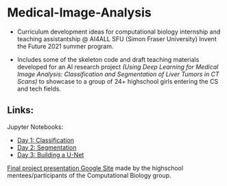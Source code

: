 # Medical-Image-Analysis

- Curriculum development ideas for computational biology internship and teaching assistantship @ AI4ALL SFU (Simon Fraser University) Invent the Future 2021 summer program.

- Includes some of the skeleton code and draft teaching materials developed for an AI research project *(Using Deep Learning for Medical Image Analysis: Classification and Segmentation of Liver Tumors in CT Scans)* to showcase to a group of 24+ highschool girls entering the CS and tech fields.

## Links:

Jupyter Notebooks:
- [Day 1: Classification](https://colab.research.google.com/drive/1LZKLHeMZwSX0dKxhWaASc4iPzCxr3CFF?usp=sharing)
- [Day 2: Segmentation](https://colab.research.google.com/drive/10GFgjHDRpbKzCtc7F_yNikG7wVXEU89J?usp=sharing)
- [Day 3: Building a U-Net](https://colab.research.google.com/drive/1YhgUwZg9hOL8dpkEyZlhb4XgHrpP_jDw?usp=sharing)

[Final project presentation Google Site](https://sites.google.com/view/ai4all-computational-biology/home) made by the highschool mentees/participants of the Computational Biology group.
